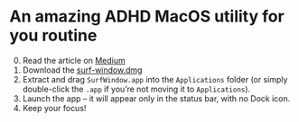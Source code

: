 # An amazing ADHD MacOS utility for you routine

0. Read the article on [Medium](https://mikhailov-al.medium.com/an-amazing-adhd-macos-app-for-you-routine-be79eaf3c89e)
1. Download the [surf-window.dmg](https://github.com/MikhailovAl/surf-window-macos/releases/download/v1.1/surf-window.dmg)
2. Extract and drag `SurfWindow.app` into the `Applications` folder (or simply double-click the `.app` if you’re not moving it to `Applications`).
3. Launch the app – it will appear only in the status bar, with no Dock icon.
4. Keep your focus!

